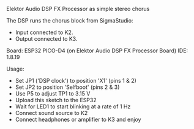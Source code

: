 Elektor Audio DSP FX Processor as simple stereo chorus

The DSP runs the chorus block from SigmaStudio:

- Input connected to K2.
- Output connected to K3.

Board: ESP32 PICO-D4 (on Elektor Audio DSP FX Processor Board)
IDE: 1.8.19

Usage:
- Set JP1 ('DSP clock') to position 'X1' (pins 1 & 2)
- Set JP2 to position 'Selfboot' (pins 2 & 3)
- Use P5 to adjust TP1 to 3.15 V
- Upload this sketch to the ESP32
- Wait for LED1 to start blinking at a rate of 1 Hz
- Connect sound source to K2
- Connect headphones or amplifier to K3 and enjoy
